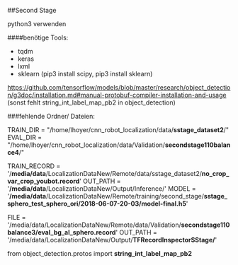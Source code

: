 
##Second Stage

python3 verwenden

####benötige Tools:
- tqdm
- keras
- lxml
- sklearn (pip3 install scipy, pip3 install sklearn)

https://github.com/tensorflow/models/blob/master/research/object_detection/g3doc/installation.md#manual-protobuf-compiler-installation-and-usage
(sonst fehlt string_int_label_map_pb2 in object_detection)


###fehlende Ordner/ Dateien:

TRAIN_DIR = "/home/lhoyer/cnn_robot_localization/data/**sstage_dataset2**/"
EVAL_DIR = "/home/lhoyer/cnn_robot_localization/data/Validation/**secondstage110balance4**/"

TRAIN_RECORD = '/**media/data**/LocalizationDataNew/Remote/data/sstage_dataset2/**no_crop_var_crop_youbot.record**'
OUT_PATH = '**/media/data**/LocalizationDataNew/Output/Inference/'
MODEL = '**/media/data**/LocalizationDataNew/Remote/training/second_stage/**sstage_sphero_test_sphero_ori/2018-06-07-20-03/model-final.h5**'

FILE = '/media/data/LocalizationDataNew/Remote/data/Validation/**secondstage110balance3/eval_bg_al_sphero.record**'
OUT_PATH = '/media/data/LocalizationDataNew/Output/**TFRecordInspectorSStage/**'

from object_detection.protos import **string_int_label_map_pb2**

